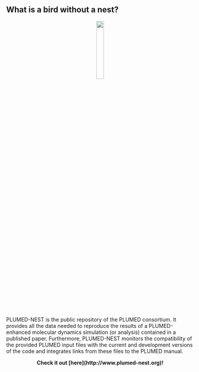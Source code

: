 What is a bird without a nest?
-----------------------------

<center><a href="https://www.plumed-nest.org"><img width="20%" src="nest.png"></a></center>

PLUMED-NEST is the public repository of the PLUMED consortium. It provides all the data needed to reproduce the results of a PLUMED-enhanced molecular dynamics simulation (or analysis) contained in a published paper. Furthermore, PLUMED-NEST monitors the compatibility of the provided PLUMED input files with the current and development versions of the code and integrates links from these files to the PLUMED manual.

<center><p><b>Check it out [here](http://www.plumed-nest.org)!<p><b></center>

